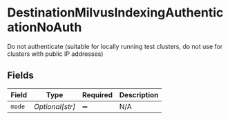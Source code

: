 # DestinationMilvusIndexingAuthenticationNoAuth

Do not authenticate (suitable for locally running test clusters, do not use for clusters with public IP addresses)


## Fields

| Field              | Type               | Required           | Description        |
| ------------------ | ------------------ | ------------------ | ------------------ |
| `mode`             | *Optional[str]*    | :heavy_minus_sign: | N/A                |